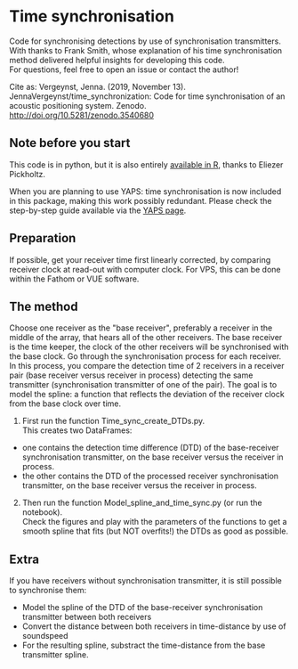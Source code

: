# Time synchronisation

Code for synchronising detections by use of synchronisation transmitters.   
With thanks to Frank Smith, whose explanation of his time synchronisation method delivered helpful insights for developing this code.   
For questions, feel free to open an issue or contact the author!

Cite as: Vergeynst, Jenna. (2019, November 13). JennaVergeynst/time_synchronization: Code for time synchronisation of an acoustic positioning system. Zenodo. http://doi.org/10.5281/zenodo.3540680

## Note before you start
This code is in python, but it is also entirely [available in R](https://github.com/elipickh/ReceiverArrays), thanks to Eliezer Pickholtz.

When you are planning to use YAPS: time synchronisation is now included in this package, making this work possibly redundant. Please check the step-by-step guide available via the [YAPS page](https://github.com/baktoft/yaps).

## Preparation 

If possible, get your receiver time first linearly corrected, by comparing receiver clock at read-out with computer clock. For VPS, this can be done within the Fathom or VUE software.

## The method 

Choose one receiver as the "base receiver", preferably a receiver in the middle of the array, that hears all of the other receivers. The base receiver is the time keeper, the clock of the other receivers will be synchronised with the base clock. Go through the synchronisation process for each receiver. In this process, you compare the detection time of 2 receivers in a receiver pair (base receiver versus receiver in process) detecting the same transmitter (synchronisation transmitter of one of the pair). The goal is to model the spline: a function that reflects the deviation of the receiver clock from the base clock over time. 

1. First run the function Time_sync_create_DTDs.py.    
This creates two DataFrames:    
- one contains the detection time difference (DTD) of the base-receiver synchronisation transmitter, on the base receiver versus the receiver in process.
- the other contains the DTD of the processed receiver synchronisation transmitter, on the base receiver versus the receiver in process.

2. Then run the function Model_spline_and_time_sync.py (or run the notebook).   
Check the figures and play with the parameters of the functions to get a smooth spline that fits (but NOT overfits!) the DTDs as good as possible.

## Extra

If you have receivers without synchronisation transmitter, it is still possible to synchronise them: 
- Model the spline of the DTD of the base-receiver synchronisation transmitter between both receivers
- Convert the distance between both receivers in time-distance by use of soundspeed
- For the resulting spline, substract the time-distance from the base transmitter spline.
